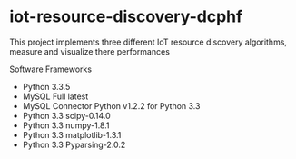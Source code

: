 # iot-resource-discovery-dcphf
This project implements three different IoT resource discovery algorithms, measure and visualize there performances

Software Frameworks

* Python 3.3.5
* MySQL Full latest
* MySQL Connector Python v1.2.2 for Python 3.3
* Python 3.3 scipy-0.14.0
* Python 3.3 numpy-1.8.1
* Python 3.3 matplotlib-1.3.1
* Python 3.3 Pyparsing-2.0.2
